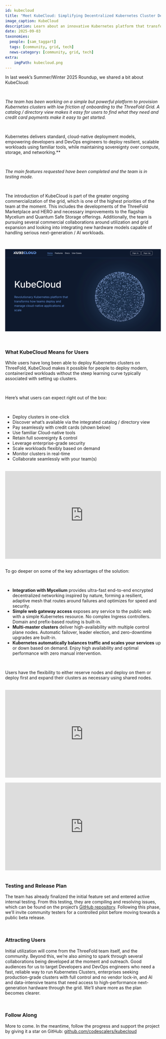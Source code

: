 ```yaml
---
id: kubecloud
title: "Meet KubeCloud: Simplifying Decentralized Kubernetes Cluster Deployment"
image_caption: KubeCloud
description: Learn about an innovative Kubernetes platform that transforms how teams can deploy and manage cloud-native applications at scale.
date: 2025-09-03
taxonomies:
  people: [sam_taggart]
  tags: [community, grid, tech]
  news-category: [community, grid, tech]
extra:
    imgPath: kubecloud.png
---
```


In last week’s Summer/Winter 2025 Roundup, we shared a bit about KubeCloud:

<br/>

*The team has been working on a simple but powerful platform to provision Kubernetes clusters with low friction of onboarding to the ThreeFold Grid. A catalog / directory view makes it easy for users to find what they need and credit card payments make it easy to get started.*

<br/>

Kubernetes delivers standard, cloud-native deployment models, empowering developers and DevOps engineers to deploy resilient, scalable workloads using familiar tools, while maintaining sovereignty over compute, storage, and networking.**

<br/>

*The main features requested have been completed and the team is in testing mode.*

<br/>

The introduction of KubeCloud is part of the greater ongoing commercialization of the grid, which is one of the highest priorities of the team at the moment. This includes the developments of the ThreeFold Marketplace and HERO and necessary improvements to the flagship Mycelium and Quantum Safe Storage offerings. Additionally, the team is pursuing several commercial collaborations around utilization and grid expansion and looking into integrating new hardware models capable of handling serious next-generation / AI workloads.

<br/>

![Image](img/kubecloud_home.png#mx-auto)

<br/>

### **What KubeCloud Means for Users**

While users have long been able to deploy Kubernetes clusters on ThreeFold, KubeCloud makes it possible for people to deploy modern, containerized workloads without the steep learning curve typically associated with setting up clusters.

<br/>

Here’s what users can expect right out of the box:

<br/>

- Deploy clusters in one-click
- Discover what’s available via the integrated catalog / directory view
- Pay seamlessly with credit cards (shown below)
- Use familiar Cloud-native tools
- Retain full sovereignty & control
- Leverage enterprise-grade security
- Scale workloads flexibly based on demand
- Monitor clusters in real-time
- Collaborate seamlessly with your team(s)

<br/>

<div style="padding:56.25% 0 0 0;position:relative;"><iframe src="https://player.vimeo.com/video/1115414163?title=0&amp;byline=0&amp;portrait=0&amp;badge=0&amp;autopause=0&amp;player_id=0&amp;app_id=58479" frameborder="0" allow="autoplay; fullscreen; picture-in-picture; clipboard-write; encrypted-media; web-share" referrerpolicy="strict-origin-when-cross-origin" style="position:absolute;top:0;left:0;width:100%;height:100%;" title="KubeCloud: Add funds with a credit card"></iframe></div><script src="https://player.vimeo.com/api/player.js"></script>

<br/>

To go deeper on some of the key advantages of the solution:

<br/>

- **Integration with Mycelium** provides ultra-fast end-to-end encrypted decentralized networking inspired by nature, forming a resilient, adaptive mesh that routes around failures and optimizes for speed and security.
- **Simple web gateway access** exposes any service to the public web with a simple Kubernetes resource. No complex Ingress controllers. Domain and prefix-based routing is built-in.
- **Multi-master clusters** deliver high-availability with multiple control plane nodes. Automatic failover, leader election, and zero-downtime upgrades are built-in.
- **Kubernetes automatically balances traffic and scales your services** up or down based on demand. Enjoy high availability and optimal performance with zero manual intervention.

<br/>

Users have the flexibility to either reserve nodes and deploy on them or deploy first and expand their clusters as necessary using shared nodes.

<br/>

<div style="padding:56.25% 0 0 0;position:relative;"><iframe src="https://player.vimeo.com/video/1115414061?title=0&amp;byline=0&amp;portrait=0&amp;badge=0&amp;autopause=0&amp;player_id=0&amp;app_id=58479" frameborder="0" allow="autoplay; fullscreen; picture-in-picture; clipboard-write; encrypted-media; web-share" referrerpolicy="strict-origin-when-cross-origin" style="position:absolute;top:0;left:0;width:100%;height:100%;" title="KubeCloud: Reserving a node"></iframe></div><script src="https://player.vimeo.com/api/player.js"></script>

<br/>

<div style="padding:56.25% 0 0 0;position:relative;"><iframe src="https://player.vimeo.com/video/1115414109?title=0&amp;byline=0&amp;portrait=0&amp;badge=0&amp;autopause=0&amp;player_id=0&amp;app_id=58479" frameborder="0" allow="autoplay; fullscreen; picture-in-picture; clipboard-write; encrypted-media; web-share" referrerpolicy="strict-origin-when-cross-origin" style="position:absolute;top:0;left:0;width:100%;height:100%;" title="KubeCloud: Deploy clusters"></iframe></div><script src="https://player.vimeo.com/api/player.js"></script>

<br/>

### **Testing and Release Plan**
The team has already finalized the initial feature set and entered active internal testing. From this testing, they are compiling and resolving issues, which can be found on the project’s [GitHub repository](https://github.com/codescalers/kubecloud). Following this phase, we’ll invite community testers for a controlled pilot before moving towards a public beta release.

<br/>

### **Attracting Users**

Initial utilization will come from the ThreeFold team itself, and the community. Beyond this, we’re also aiming to spark through several collaborations being developed at the moment and outreach. Good audiences for us to target Developers and DevOps engineers who need a fast, reliable way to run Kubernetes Clusters, enterprises seeking production-grade clusters with full control and no vendor lock-in, and AI and data-intensive teams that need access to high-performance next-generation hardware through the grid. We’ll share more as the plan becomes clearer.

<br/>

### **Follow Along**

More to come. In the meantime, follow the progress and support the project by giving it a star on GitHub: [github.com/codescalers/kubecloud](https://github.com/codescalers/kubecloud)
